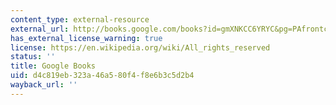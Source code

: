 ```yaml
---
content_type: external-resource
external_url: http://books.google.com/books?id=gmXNKCC6YRYC&pg=PAfrontcover#v=onepage
has_external_license_warning: true
license: https://en.wikipedia.org/wiki/All_rights_reserved
status: ''
title: Google Books
uid: d4c819eb-323a-46a5-80f4-f8e6b3c5d2b4
wayback_url: ''
---
```

